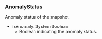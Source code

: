### AnomalyStatus
Anomaly status of the snapshot.

- isAnomaly: System.Boolean
  - Boolean indicating the anomaly status.
